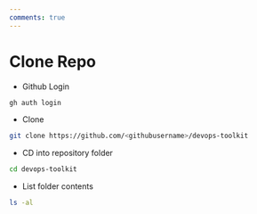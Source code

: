 ```yaml
---
comments: true
---
```

# Clone Repo

- Github Login

```bash
gh auth login
```

- Clone

```bash
git clone https://github.com/<githubusername>/devops-toolkit
```

- CD into repository folder

```bash
cd devops-toolkit
```

- List folder contents

```bash
ls -al
```
